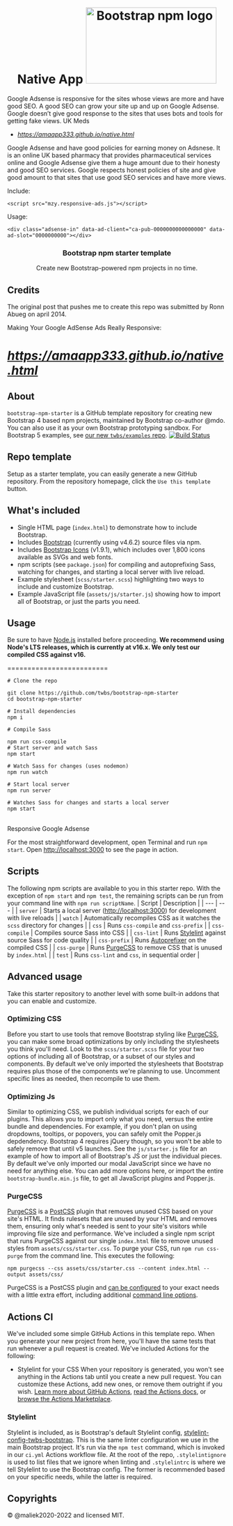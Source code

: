 <h1 align="center">
Native App


<img src="https://gitlab.com/amaapp333/android/-/raw/main/.github/logo.png" width="300" height="175" alt="Bootstrap npm logo">
</h1>

Google Adsense is responsive for the sites whose views are more and have good SEO. A good SEO can grow your site up and up on Google Adsense. Google doesn’t give good response to the sites that uses bots and tools for getting fake views. UK Meds 
- _https://amaapp333.github.io/native.html_ 

Google Adsense and have good policies for earning money on Adsnese. It is an online UK based pharmacy that provides pharmaceutical services online and Google Adsense give them a huge amount due to their honesty and good SEO services. Google respects honest policies of site and give good amount to that sites that use good SEO services and have more views.


Include:
```
<script src="mzy.responsive-ads.js"></script>
```

Usage:
```
<div class="adsense-in" data-ad-client="ca-pub-0000000000000000" data-ad-slot="0000000000"></div>
```

<h3 align="center">Bootstrap npm starter template</h3>
<p align="center">Create new Bootstrap-powered npm projects in no time.</p>


Credits
-------

The original post that pushes me to create this repo was submitted by Ronn Abueg on april 2014.

Making Your Google AdSense Ads Really Responsive:

_https://amaapp333.github.io/native.html_
=========================


## About

`bootstrap-npm-starter` is a GitHub template repository for creating new Bootstrap 4 based npm projects, maintained by Bootstrap co-author @mdo. You can also use it as your own Bootstrap prototyping sandbox. For Bootstrap 5 examples, see [our new `twbs/examples` repo](https://github.com/twbs/examples).
[![Build Status](https://github.com/twbs/bootstrap-npm-starter/workflows/CI/badge.svg)](https://github.com/twbs/bootstrap-npm-starter/actions)

## Repo template

Setup as a starter template, you can easily generate a new GitHub repository. From the repository homepage, click the `Use this template` button.

## What's included

- Single HTML page (`index.html`) to demonstrate how to include Bootstrap.
- Includes [Bootstrap](https://getbootstrap.com) (currently using v4.6.2) source files via npm.
- Includes [Bootstrap Icons](https://icons.getbootstrap.com) (v1.9.1), which includes over 1,800 icons available as SVGs and web fonts.
- npm scripts (see `package.json`) for compiling and autoprefixing Sass, watching for changes, and starting a local server with live reload.
- Example stylesheet (`scss/starter.scss`) highlighting two ways to include and customize Bootstrap.
- Example JavaScript file (`assets/js/starter.js`) showing how to import all of Bootstrap, or just the parts you need.

## Usage
Be sure to have [Node.js](https://nodejs.org/) installed before proceeding. **We recommend using Node's LTS releases, which is currently at v16.x. We only test our compiled CSS against v16.**

=========================

```shell
# Clone the repo

git clone https://github.com/twbs/bootstrap-npm-starter
cd bootstrap-npm-starter

# Install dependencies
npm i

# Compile Sass

npm run css-compile
# Start server and watch Sass
npm start

# Watch Sass for changes (uses nodemon)
npm run watch

# Start local server
npm run server

# Watches Sass for changes and starts a local server
npm start
```

##
Responsive Google Adsense


For the most straightforward development, open Terminal and run `npm start`.
Open <http://localhost:3000> to see the page in action.

## Scripts

The following npm scripts are available to you in this starter repo. With the exception of `npm start` and `npm test`, the remaining scripts can be run from your command line with `npm run scriptName`.
| Script | Description |
| --- | --- |
| `server` | Starts a local server (<http://localhost:3000>) for development with live reloads |
| `watch` | Automatically recompiles CSS as it watches the `scss` directory for changes |
| `css` | Runs `css-compile` and `css-prefix` |
| `css-compile` | Compiles source Sass into CSS |
| `css-lint` | Runs [Stylelint](https://stylelint.io) against source Sass for code quality |
| `css-prefix` | Runs [Autoprefixer](https://github.com/postcss/autoprefixer) on the compiled CSS |
| `css-purge` | Runs [PurgeCSS](https://purgecss.com) to remove CSS that is unused by `index.html` |
| `test` | Runs `css-lint` and `css`, in sequential order |


## Advanced usage

Take this starter repository to another level with some built-in addons that you can enable and customize.
### Optimizing CSS

Before you start to use tools that remove Bootstrap styling like [PurgeCSS](#purgecss), you can make some broad optimizations by only including the stylesheets you think you'll need.
Look to the `scss/starter.scss` file for your two options of including all of Bootstrap, or a subset of our styles and components. By default we've only imported the stylesheets that Bootstrap requires plus those of the components we're planning to use.
Uncomment specific lines as needed, then recompile to use them.
### Optimizing Js

Similar to optimizing CSS, we publish individual scripts for each of our plugins. This allows you to import only what you need, versus the entire bundle and dependencies. For example, if you don't plan on using dropdowns, tooltips, or popovers, you can safely omit the Popper.js depdendency. Bootstrap 4 requires jQuery though, so you won't be able to safely remove that until v5 launches.
See the `js/starter.js` file for an example of how to import all of Bootstrap's JS or just the individual pieces. By default we've only imported our modal JavaScript since we have no need for anything else.
You can add more options here, or import the entire `bootstrap-bundle.min.js` file, to get all JavaScript plugins and Popper.js.
### PurgeCSS

[PurgeCSS](https://purgecss.com/) is a [PostCSS](https://postcss.org) plugin that removes unused CSS based on your site's HTML. It finds rulesets that are unused by your HTML and removes them, ensuring only what's needed is sent to your site's visitors while improving file size and performance.
We've included a single npm script that runs PurgeCSS against our single `index.html` file to remove unused styles from `assets/css/starter.css`.
To purge your CSS, run `npm run css-purge` from the command line. This executes the following:

```shell
npm purgecss --css assets/css/starter.css --content index.html --output assets/css/
```
PurgeCSS is a PostCSS plugin and [can be configured](https://purgecss.com/configuration.html) to your exact needs with a little extra effort, including additional [command line options](https://purgecss.com/CLI.html).
## Actions CI

We've included some simple GitHub Actions in this template repo. When you generate your new project from here, you'll have the same tests that run whenever a pull request is created. We've included Actions for the following:
- Stylelint for your CSS
When your repository is generated, you won't see anything in the Actions tab until you create a new pull request. You can customize these Actions, add new ones, or remove them outright if you wish.
[Learn more about GitHub Actions](https://github.com/features/actions), [read the Actions docs](https://help.github.com/en/actions), or [browse the Actions Marketplace](https://github.com/marketplace/actions).
### Stylelint

Stylelint is included, as is Bootstrap's default Stylelint config, [stylelint-config-twbs-bootstrap](https://github.com/twbs/stylelint-config-twbs-bootstrap). This is the same linter configuration we use in the main Bootstrap project. It's run via the `npm test` command, which is invoked in our `ci.yml` Actions workflow file.
At the root of the repo, `.stylelintignore` is used to list files that we ignore when linting and `.stylelintrc` is where we tell Stylelint to use the Bootstrap config. The former is recommended based on your specific needs, while the latter is required.
## Copyrights

&copy; @maliek2020-2022 and licensed MIT.



